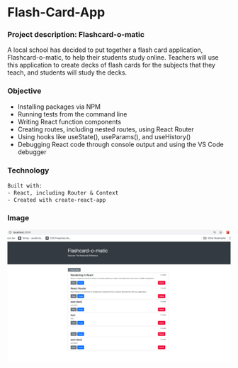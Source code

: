 # Flash-Card-App

### Project description: Flashcard-o-matic

A local school has decided to put together a flash card application, Flashcard-o-matic, to help their students study online. 
Teachers will use this application to create decks of flash cards for the subjects that they teach, and students will study the decks.

### Objective

- Installing packages via NPM
- Running tests from the command line
- Writing React function components
- Creating routes, including nested routes, using React Router
- Using hooks like useState(), useParams(), and useHistory()
- Debugging React code through console output and using the VS Code debugger

### Technology

    Built with:
    - React, including Router & Context
    - Created with create-react-app
    

### Image

![Flash-Card](https://github.com/doshid20/Flash-Card-App/blob/main/Screen%20Shot%202021-05-17%20at%201.00.09%20PM.png)

